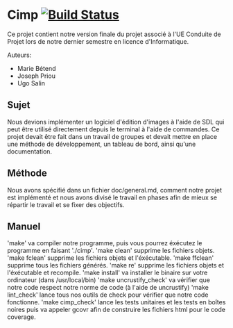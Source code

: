 # Cimp [![Build Status](https://travis-ci.com/FauconFan/Cimp.svg?token=2sRmqJj9p4TAy8ScMWxd&branch=master)](https://travis-ci.com/FauconFan/Cimp)

Ce projet contient notre version finale du projet associé à l'UE Conduite de Projet lors de notre dernier semestre en licence d'Informatique.

Auteurs:

- Marie Bétend
- Joseph Priou
- Ugo Salin

## Sujet

Nous devions implémenter un logiciel d'édition d'images à l'aide de SDL qui peut être utilisé directement depuis le terminal à l'aide de commandes.
Ce projet devait être fait dans un travail de groupes et devait mettre en place une méthode de développement, un tableau de bord, ainsi qu'une documentation.

## Méthode

Nous avons spécifié dans un fichier doc/general.md, comment notre projet est implémenté et nous avons divisé le travail en phases afin de mieux se répartir le travail et se fixer des objectifs.

## Manuel

'make' va compiler notre programme, puis vous pourrez éxécutez le programme en faisant './cimp'.
'make clean' supprime les fichiers objets.
'make fclean' supprime les fichiers objets et l'éxécutable.
'make ffclean' supprime tous les fichiers générés.
'make re' supprime les fichiers objets et l'éxécutable et recompile.
'make install' va installer le binaire sur votre ordinateur (dans /usr/local/bin)
'make uncrustify_check' va vérifier que notre code respect notre norme de code (à l'aide de uncrustify)
'make lint_check' lance tous nos outils de check pour vérifier que notre code fonctionne.
'make cimp_check' lance les tests unitaires et les tests en boîtes noires puis va appeler gcovr afin de construire les fichiers html pour le code coverage.
